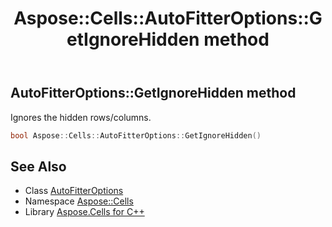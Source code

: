 ﻿---
title: Aspose::Cells::AutoFitterOptions::GetIgnoreHidden method
linktitle: GetIgnoreHidden
second_title: Aspose.Cells for C++ API Reference
description: 'Aspose::Cells::AutoFitterOptions::GetIgnoreHidden method. Ignores the hidden rows/columns in C++.'
type: docs
weight: 1200
url: /cpp/aspose.cells/autofitteroptions/getignorehidden/
---
## AutoFitterOptions::GetIgnoreHidden method


Ignores the hidden rows/columns.

```cpp
bool Aspose::Cells::AutoFitterOptions::GetIgnoreHidden()
```

## See Also

* Class [AutoFitterOptions](../)
* Namespace [Aspose::Cells](../../)
* Library [Aspose.Cells for C++](../../../)
